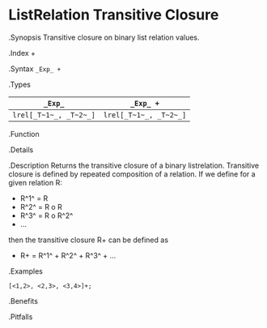 # ListRelation Transitive Closure

.Synopsis
Transitive closure on binary list relation values.

.Index
+

.Syntax
`_Exp_ +`

.Types


|`_Exp_`               | `_Exp_ +`            |
| --- | --- |
| `lrel[_T~1~_, _T~2~_]` | `lrel[_T~1~_, _T~2~_]`  |


.Function

.Details

.Description
Returns the transitive closure of a binary listrelation.
Transitive closure is defined by repeated composition of a relation.
If we define for a given relation R:

*  R^1^ = R
*  R^2^ = R o R
*  R^3^ = R o R^2^
*  ...


then the transitive closure R+ can be defined as

*  R+ = R^1^ + R^2^ + R^3^ + ...


.Examples
```rascal-shell
[<1,2>, <2,3>, <3,4>]+;
```

.Benefits

.Pitfalls

